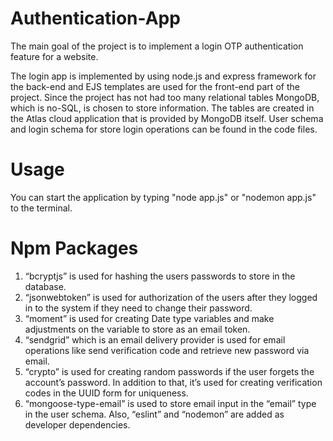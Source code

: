 # Authentication-App

The main goal of the project is to implement a login OTP
authentication feature for a website.

The login app is implemented by using node.js and
express framework for the back-end and EJS templates are
used for the front-end part of the project. Since the project
has not had too many relational tables MongoDB, which is
no-SQL, is chosen to store information. The tables are created
in the Atlas cloud application that is provided by MongoDB
itself. User schema and login schema for store login
operations can be found in the code files.

# Usage

You can start the application by typing "node app.js" or "nodemon app.js" to the terminal.

# Npm Packages

1. “bcryptjs” is used for hashing the users passwords to
   store in the database.
2. “jsonwebtoken” is used for authorization of the users
   after they logged in to the system if they need to change
   their password.
3. “moment” is used for creating Date type variables and
   make adjustments on the variable to store as an email
   token.
4. “sendgrid” which is an email delivery provider is used for
   email operations like send verification code and retrieve
   new password via email.
5. “crypto” is used for creating random passwords if the user
   forgets the account’s password. In addition to that, it’s
   used for creating verification codes in the UUID form for
   uniqueness.
6. “mongoose-type-email” is used to store email input in the
   “email” type in the user schema.
   Also, “eslint” and “nodemon” are added as developer
   dependencies.

